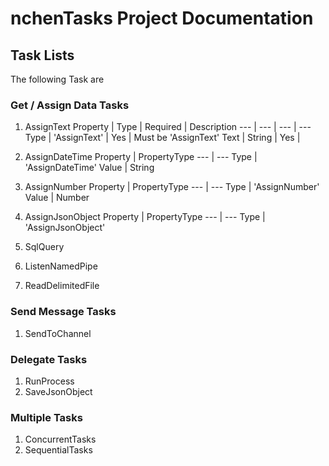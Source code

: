 # nchenTasks Project Documentation

## Task Lists
The following Task are

### Get / Assign Data Tasks
  1. AssignText
    Property | Type | Required | Description
    --- | --- | --- | ---
    Type | 'AssignText' | Yes | Must be 'AssignText'
    Text | String | Yes | 
    
  3. AssignDateTime
    Property | PropertyType
    --- | ---
    Type | 'AssignDateTime'
    Value | String
    
  4. AssignNumber
    Property | PropertyType
    --- | ---
    Type | 'AssignNumber'
    Value | Number
    
  5. AssignJsonObject
    Property | PropertyType
    --- | ---
    Type | 'AssignJsonObject'
  6. SqlQuery
  7. ListenNamedPipe
  8. ReadDelimitedFile

### Send Message Tasks
  1. SendToChannel

### Delegate Tasks
  1. RunProcess
  2. SaveJsonObject

### Multiple Tasks
  1. ConcurrentTasks
  2. SequentialTasks
